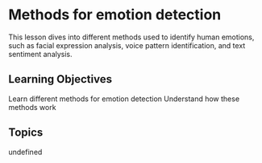 # Methods for emotion detection

This lesson dives into different methods used to identify human emotions, such as facial expression analysis, voice pattern identification, and text sentiment analysis.

## Learning Objectives
Learn different methods for emotion detection
Understand how these methods work

## Topics
undefined